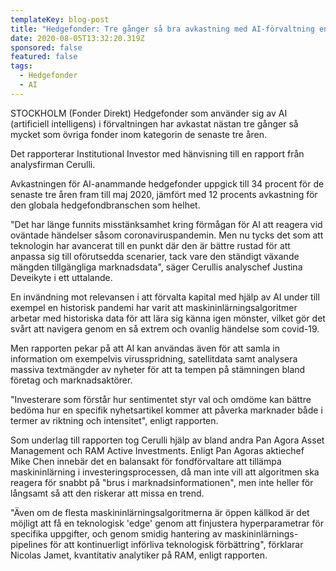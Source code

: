 ```yaml
---
templateKey: blog-post
title: "Hedgefonder: Tre gånger så bra avkastning med AI-förvaltning enligt rapport"
date: 2020-08-05T13:32:20.319Z
sponsored: false
featured: false
tags:
  - Hedgefonder
  - AI
---
```

STOCKHOLM (Fonder Direkt) Hedgefonder som använder sig av AI (artificiell intelligens) i förvaltningen har avkastat nästan tre gånger så mycket som övriga fonder inom kategorin de senaste tre åren.

Det rapporterar Institutional Investor med hänvisning till en rapport från analysfirman Cerulli.

Avkastningen för AI-anammande hedgefonder uppgick till 34 procent för de senaste tre åren fram till maj 2020, jämfört med 12 procents avkastning för den globala hedgefondbranschen som helhet.

"Det har länge funnits misstänksamhet kring förmågan för AI att reagera vid oväntade händelser såsom coronaviruspandemin. Men nu tycks det som att teknologin har avancerat till en punkt där den är bättre rustad för att anpassa sig till oförutsedda scenarier, tack vare den ständigt växande mängden tillgängliga marknadsdata", säger Cerullis analyschef Justina Deveikyte i ett uttalande.

En invändning mot relevansen i att förvalta kapital med hjälp av AI under till exempel en historisk pandemi har varit att maskininlärningsalgoritmer arbetar med historiska data för att lära sig känna igen mönster, vilket gör det svårt att navigera genom en så extrem och ovanlig händelse som covid-19.

Men rapporten pekar på att AI kan användas även för att samla in information om exempelvis virusspridning, satellitdata samt analysera massiva textmängder av nyheter för att ta tempen på stämningen bland företag och marknadsaktörer.

"Investerare som förstår hur sentimentet styr val och omdöme kan bättre bedöma hur en specifik nyhetsartikel kommer att påverka marknader både i termer av riktning och intensitet", enligt rapporten.

Som underlag till rapporten tog Cerulli hjälp av bland andra Pan Agora Asset Management och RAM Active Investments. Enligt Pan Agoras aktiechef Mike Chen innebär det en balansakt för fondförvaltare att tillämpa maskininlärning i investeringsprocessen, då man inte vill att algoritmen ska reagera för snabbt på "brus i marknadsinformationen", men inte heller för långsamt så att den riskerar att missa en trend.

"Även om de flesta maskininlärningsalgoritmerna är öppen källkod är det möjligt att få en teknologisk 'edge' genom att finjustera hyperparametrar för specifika uppgifter, och genom smidig hantering av maskininlärnings-pipelines för att kontinuerligt införliva teknologisk förbättring", förklarar Nicolas Jamet, kvantitativ analytiker på RAM, enligt rapporten.